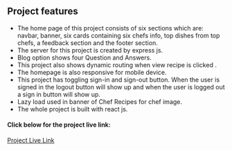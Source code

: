 ## Project features

* The home page of this project consists of six sections which are: navbar, banner, six cards containing six chefs info, top dishes from top chefs, a feedback section and the footer section.
* The server for this project is created by express js.
* Blog option shows four Question and Answers.
* This project also shows dynamic routing when view recipe is clicked .
* The homepage is also responsive for mobile device.
* This project has toggling sign-in and sign-out button. When the user is signed in the logout button will show up and when the user is logged out a sign in button will show up.
* Lazy load used in banner of Chef Recipes for chef image.
* The whole project is built with react js.

#### Click below for the project live link:
[Project Live Link](https://fancy-cars-ba5f3.web.app/)